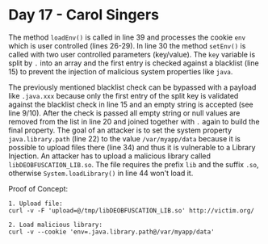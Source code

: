 # Day 17 - Carol Singers

The method `loadEnv()` is called in line 39 and processes the cookie
`env` which is user controlled (lines 26-29). In line 30 the method
`setEnv()` is called with two user controlled parameters (key/value).
The `key` variable is split by `.` into an array and the first entry is
checked against a blacklist (line 15) to prevent the injection of
malicious system properties like `java`.

The previously mentioned blacklist check can be bypassed with a payload
like `.java.xxx` because only the first entry of the split key is
validated against the blacklist check in line 15 and an empty string is
accepted (see line 9/10). After the check is passed all empty string or
null values are removed from the list in line 20 and joined together
with `.` again to build the final property. The goal of an attacker is
to set the system property `java.library.path` (line 22) to the value
`/var/myapp/data` because it is possible to upload files there (line 34)
and thus it is vulnerable to a Library Injection. An attacker has to
upload a malicious library called `libDEOBFUSCATION_LIB.so`. The file
requires the prefix `lib` and the suffix `.so`, otherwise
`System.loadLibrary()` in line 44 won't load it.

Proof of Concept:

```
1. Upload file:
curl -v -F 'upload=@/tmp/libDEOBFUSCATION_LIB.so' http://victim.org/

2. Load malicious library:
curl -v --cookie 'env=.java.library.path@/var/myapp/data'
```
